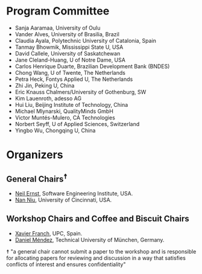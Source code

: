 # Program Committee
* Sanja Aaramaa, University of Oulu
* Vander Alves, University of Brasilia, Brazil 
* Claudia Ayala, Polytechnic University of Catalonia, Spain
* Tanmay Bhowmik, Mississippi State U, USA 
* David Callele, University of Saskatchewan 
* Jane Cleland-Huang, U of Notre Dame, USA 
* Carlos Henrique Duarte, Brazilian Development Bank (BNDES)
* Chong Wang, U of Twente, The Netherlands 
* Petra Heck, Fontys Applied U, The Netherlands 
* Zhi Jin, Peking U, China
* Eric Knauss  Chalmers/University of Gothenburg, SW
* Kim Lauenroth, adesso AG
* Hui Liu, Beijing Institute of Technology, China 
* Michael Mlynarski, QualityMinds GmbH
* Victor Muntés-Mulero, CA Technologies
* Norbert Seyff, U of Applied Sciences, Switzerland
* Yingbo Wu, Chongqing U, China

# Organizers

## General Chairs<sup>☨</sup>
* [Neil Ernst](http://twitter.com/neilernst), Software Engineering Institute, USA.
* [Nan Niu](http://homepages.uc.edu/~niunn/), University of Cincinnati, USA. 

## Workshop Chairs and Coffee and Biscuit Chairs
* [Xavier Franch](https://www.essi.upc.edu/~franch/), UPC, Spain. 
* [Daniel Méndez](http://www.mendezfe.org), Technical University of München, Germany.


☨ "a general chair cannot submit a paper to the workshop and is
responsible for allocating papers for reviewing and discussion in a way
that satisfies conflicts of interest and ensures confidentiality"
